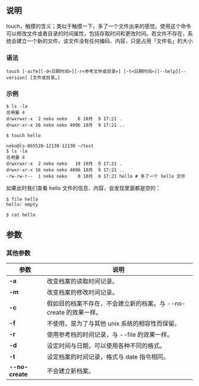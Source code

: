 ## 说明

touch，触摸的含义；类似于触摸一下，多了一个文件出来的感觉。使用这个命令可以修改文件或者目录的时间属性，包括存取时间和更改时间。若文件不存在，系统会建立一个新的文件，该文件没有任何编码、内容，只是占用「文件名」的大小

### 语法

```shell
touch [-acfm][-d<日期时间>][-r<参考文件或目录>] [-t<日期时间>][--help][--version] [文件或目录…]
```

### 示例

```shell
$ ls -la
总用量 4
drwxrwxr-x  2 neko neko    6 10月  9 17:21 .
drwxr-xr-x 16 neko neko 4096 10月  9 17:21 ..

$ touch hello

neko@ls-865528-12130-12130 ~/test
$ ls -la
总用量 4
drwxrwxr-x  2 neko neko   19 10月  9 17:21 .
drwxr-xr-x 16 neko neko 4096 10月  9 17:21 ..
-rw-rw-r--  1 neko neko    0 10月  9 17:21 hello # 多了一个 hello 文件
```

如果此时我们查看 hello 文件的信息、内容，会发现里面都是空的：

```shell
$ file hello
hello: empty

$ cat hello

```

## 参数

### 其他参数

| 参数            | 说明                                                         |
| --------------- | ------------------------------------------------------------ |
| **-a**          | 改变档案的读取时间记录。                                     |
| **-m**          | 改变档案的修改时间记录。                                     |
| **-c**          | 假如目的档案不存在，不会建立新的档案。与 --no-create 的效果一样。 |
| **-f**          | 不使用，是为了与其他 unix 系统的相容性而保留。               |
| **-r**          | 使用参考档的时间记录，与 --file 的效果一样。                 |
| **-d**          | 设定时间与日期，可以使用各种不同的格式。                     |
| **-t**          | 设定档案的时间记录，格式与 date 指令相同。                   |
| **--no-create** | 不会建立新档案。                                             |